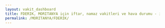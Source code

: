```yaml
---
layout: vakit_dashboard
title: FDERIK, MORITANYA için iftar, namaz vakitleri ve hava durumu - ilçe/eyalet seç
permalink: /MORITANYA/FDERIK/
---
```


<script type="text/javascript">
  var GLOBAL_COUNTRY = 'MORITANYA';
  var GLOBAL_CITY = 'FDERIK';
  var GLOBAL_STATE = '';
  var lat = 72;
  var lon = 21;
</script>
